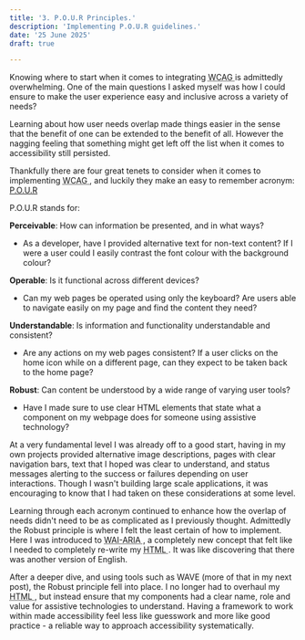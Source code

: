 ```yaml
---
title: '3. P.O.U.R Principles.'
description: 'Implementing P.O.U.R guidelines.'
date: '25 June 2025' 
draft: true

---
```


Knowing where to start when it comes to integrating  <abbr title = "Web Content Accessibility Guidelines">WCAG </abbr> is admittedly overwhelming. One of the main questions I asked myself was how I could ensure to make the user experience easy and inclusive across a variety of needs?

Learning about how user needs overlap made things easier in the sense that the benefit of one can be extended to the benefit of all. However the nagging feeling that something might get left off the list when it comes to accessibility still persisted. 

Thankfully there are four great tenets to consider when it comes to implementing <abbr title = "Web Content Accessibility Guidelines">WCAG </abbr>, and luckily they make an easy to remember acronym: [P.O.U.R](https://www.w3.org/WAI/standards-guidelines/wcag/glance/)  

P.O.U.R stands for: 

**Perceivable**: How can information be presented, and in what ways? 
- As a developer, have I provided alternative text for non-text content? If I were a user could I easily contrast the font colour with the background colour? 

**Operable**: Is it functional across different devices? 
- Can my web pages be operated using only the keyboard? Are users able to navigate easily on my page and find the content they need? 

**Understandable**: Is information and functionality understandable and consistent?
- Are any actions on my web pages consistent? If a user clicks on the home icon while on a different page, can they expect to be taken back to the home page? 

**Robust**: Can content be understood by a wide range of varying user tools? 
- Have I made sure to use clear HTML elements that state what a component on my webpage does for someone using assistive technology? 

At a very fundamental level I was already off to a good start, having in my own projects provided alternative image descriptions, pages with clear navigation bars, text that I hoped was clear to understand, and status messages alerting to the success or failures depending on user interactions. Though I wasn't building large scale applications, it was encouraging to know that I had taken on these considerations at some level. 

Learning through each acronym continued to enhance how the overlap of needs didn't need to be as complicated as I previously thought. Admittedly the Robust principle is where I felt the least certain of how to implement. Here I was introduced to <abbr title=" Web Accessibility Initiative - Accessible Rich Internet Applications"> WAI-ARIA </abbr>, a completely new concept that felt like I needed to completely re-write my <abbr title="HyperText Markup Language"> HTML </abbr>. It was like discovering that there was another version of English. 

After a deeper dive, and using tools such as WAVE (more of that in my next post), the Robust principle fell into place. I no longer had to overhaul my <abbr title="HyperText Markup Language"> HTML </abbr>, but instead ensure that my components had a clear name, role and value for assistive technologies to understand. Having a framework to work within made accessibility feel less like guesswork and more like good practice - a reliable way to approach accessibility systematically. 
